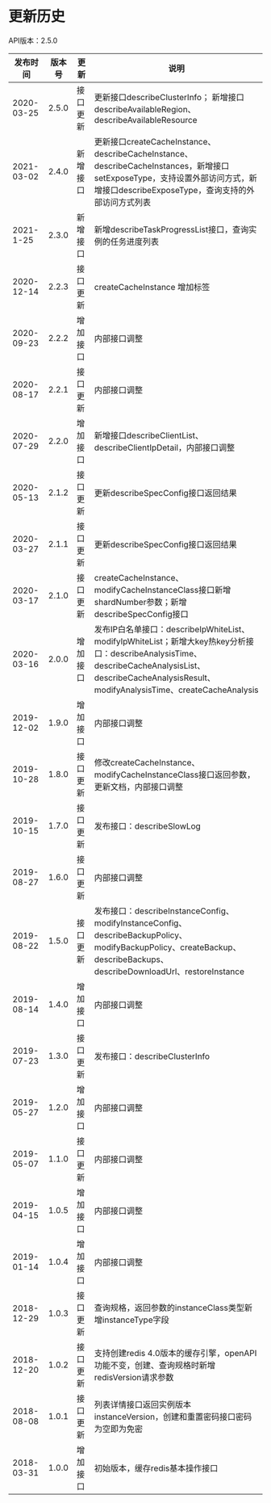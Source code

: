 # 更新历史

API版本：2.5.0

| 发布时间   | 版本号 | 更新     | 说明                                                         |
| ---------- | ------ | -------- | ------------------------------------------------------------ |
| 2020-03-25 | 2.5.0  | 接口更新 |   更新接口describeClusterInfo； 新增接口describeAvailableRegion、describeAvailableResource  |
| 2021-03-02 | 2.4.0 | 新增接口 | 更新接口createCacheInstance、describeCacheInstance、describeCacheInstances，新增接口setExposeType，支持设置外部访问方式，新增接口describeExposeType，查询支持的外部访问方式列表 |
| 2021-1-25 | 2.3.0  | 新增接口 |  新增describeTaskProgressList接口，查询实例的任务进度列表   |
| 2020-12-14 | 2.2.3  | 接口更新 |   createCacheInstance 增加标签   |
| 2020-09-23 | 2.2.2  | 增加接口 |   内部接口调整   |
| 2020-08-17 | 2.2.1  | 接口更新 | 内部接口调整     |
| 2020-07-29 | 2.2.0  | 增加接口 | 新增接口describeClientList、describeClientIpDetail，内部接口调整     |
| 2020-05-13 | 2.1.2  | 接口更新 | 更新describeSpecConfig接口返回结果     |
| 2020-03-27 | 2.1.1  | 接口更新 | 更新describeSpecConfig接口返回结果     |
| 2020-03-17 | 2.1.0  | 接口更新 | createCacheInstance、modifyCacheInstanceClass接口新增shardNumber参数；新增describeSpecConfig接口     |
| 2020-03-16 | 2.0.0  | 增加接口 | 发布IP白名单接口：describeIpWhiteList、modifyIpWhiteList；新增大key热key分析接口：describeAnalysisTime、describeCacheAnalysisList、describeCacheAnalysisResult、modifyAnalysisTime、createCacheAnalysis     |
| 2019-12-02 | 1.9.0  | 增加接口 | 内部接口调整     |
| 2019-10-28 | 1.8.0  | 接口更新 | 修改createCacheInstance、modifyCacheInstanceClass接口返回参数，更新文档，内部接口调整     |
| 2019-10-15 | 1.7.0  | 接口更新 | 发布接口：describeSlowLog     |
| 2019-08-27 | 1.6.0  | 接口更新 | 内部接口调整     |
| 2019-08-22 | 1.5.0  | 接口更新 | 发布接口：describeInstanceConfig、modifyInstanceConfig、describeBackupPolicy、modifyBackupPolicy、createBackup、describeBackups、describeDownloadUrl、restoreInstance    |
| 2019-08-14 | 1.4.0  | 增加接口 | 内部接口调整     |
| 2019-07-23 | 1.3.0  | 接口更新 | 发布接口：describeClusterInfo     |
| 2019-05-27 | 1.2.0  | 增加接口 | 内部接口调整     |
| 2019-05-07 | 1.1.0  | 接口更新 | 内部接口调整     |
| 2019-04-15 | 1.0.5  | 增加接口 | 内部接口调整     |
| 2019-01-14 | 1.0.4  | 增加接口 | 内部接口调整     |
| 2018-12-29 | 1.0.3  | 接口更新 | 查询规格，返回参数的instanceClass类型新增instanceType字段     |
| 2018-12-20 | 1.0.2  | 接口更新 | 支持创建redis 4.0版本的缓存引擎，openAPI功能不变，创建、查询规格时新增redisVersion请求参数     |
| 2018-08-08 | 1.0.1  | 接口更新 | 列表详情接口返回实例版本instanceVersion，创建和重置密码接口密码为空即为免密 |
| 2018-03-31 | 1.0.0  | 增加接口 | 初始版本，缓存redis基本操作接口                              |
